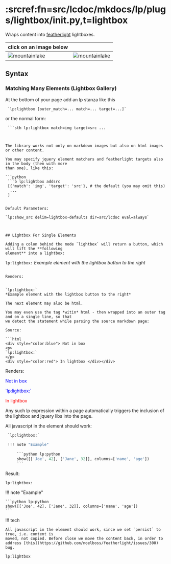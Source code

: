 # :srcref:fn=src/lcdoc/mkdocs/lp/plugs/lightbox/__init__.py,t=lightbox

Wraps content into [featherlight](https://github.com/noelboss/featherlight) lightboxes.

| click on an image below ||
|---|---|
| ![mountainlake](img/m.jpg)  | ![mountainlake](img/m2.jpeg)




## Syntax

### Matching Many Elements (Lightbox Gallery)

At the bottom of your page add an lp stanza like this

```
 `lp:lightbox [outer_match=... match=... target=...]`
```

or the normal form:

```
 ```sth lp:lightbox match=img target=src ...
 ```
```


The library works not only on markdown images but also on html images or other content. 

You may specify jquery element matchers and featherlight targets also in the body (then with more
than one), like this:

```python
 ```b lp:lightbox addsrc
 [{'match': 'img', 'target': 'src'}, # the default (you may omit this)
  ...
 ]
 ```
```

Default Parameters:

`lp:show_src delim=lightbox-defaults dir=src/lcdoc eval=always`



## Lightbox For Single Elements

Adding a colon behind the mode `lightbox` will return a button, which will lift the **following
element** into a lightbox:

```
`lp:lightbox:`
*Example element with the lightbox button to the right*
```

Renders:


`lp:lightbox:`
*Example element with the lightbox button to the right*

The next element may also be html.

You may even use the tag *witin* html - then wrapped into an outer tag and on a single line, so that
we detect the statement while parsing the source markdown page:

Source:

```html
<div style="color:blue"> Not in box
<p>
`lp:lightbox:`
</p>
<div style="color:red"> In lightbox </div></div>
```

Renders:

<div style="color:blue"> Not in box
<p>
`lp:lightbox:`
</p>
<div style="color:red"> In lightbox </div></div>

Any such lp expression within a page automatically triggers the inclusion of the lightbox and jquery libs into the page.

All javascript in the element should work:

```python
 `lp:lightbox:`
 
 !!! note "Example"
 
     ```python lp:python
     show([['Joe', 42], ['Jane', 32]], columns=['name', 'age'])
     ```
```

Result:

`lp:lightbox:`

!!! note "Example"

    ```python lp:python
    show([['Joe', 42], ['Jane', 32]], columns=['name', 'age'])
    ```


!!! tech
    
    All javascript in the element should work, since we set `persist` to true, i.e. content is
    moved, not copied. Before close we move the content back, in order to address [this](https://github.com/noelboss/featherlight/issues/300) bug.


`lp:lightbox`
